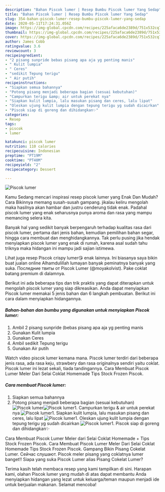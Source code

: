 ```yaml
---
description: "Bahan Piscok lumer | Resep Bumbu Piscok lumer Yang Sedap"
title: "Bahan Piscok lumer | Resep Bumbu Piscok lumer Yang Sedap"
slug: 354-bahan-piscok-lumer-resep-bumbu-piscok-lumer-yang-sedap
date: 2020-05-11T17:24:31.056Z
image: https://img-global.cpcdn.com/recipes/225afaca6de2389d/751x532cq70/piscok-lumer-foto-resep-utama.jpg
thumbnail: https://img-global.cpcdn.com/recipes/225afaca6de2389d/751x532cq70/piscok-lumer-foto-resep-utama.jpg
cover: https://img-global.cpcdn.com/recipes/225afaca6de2389d/751x532cq70/piscok-lumer-foto-resep-utama.jpg
author: James Cobb
ratingvalue: 3.6
reviewcount: 3
recipeingredient:
- "2 pisang sunpride bebas pisang apa aja yg penting manis"
- " Kulit lumpia"
- " Ceres"
- "sedikit Tepung terigu"
- " Air putih"
recipeinstructions:
- "Siapkan semua bahannya"
- "Potong pisang menjadi beberapa bagian (sesuai kebutuhan)"
- "Campurkan terigu &amp; air untuk perekat nya"
- "Siapkan kulit lumpia, lalu masukan pisang dan ceres, lalu lipat"
- "Oleskan ujung kulit lumpia dengan tepung terigu yg sudah dicairkan"
- "Piscok siap di goreng dan dihidangkan✨"
categories:
- Resep
tags:
- piscok
- lumer

katakunci: piscok lumer 
nutrition: 110 calories
recipecuisine: Indonesian
preptime: "PT19M"
cooktime: "PT40M"
recipeyield: "2"
recipecategory: Dessert

---
```



![Piscok lumer](https://img-global.cpcdn.com/recipes/225afaca6de2389d/751x532cq70/piscok-lumer-foto-resep-utama.jpg)

Kamu Sedang mencari inspirasi resep piscok lumer yang Enak Dan Mudah? Cara Bikinnya memang susah-susah gampang. jikalau keliru mengolah maka hasilnya akan hambar dan justru cenderung tidak enak. Padahal piscok lumer yang enak seharusnya punya aroma dan rasa yang mampu memancing selera kita.

Banyak hal yang sedikit banyak berpengaruh terhadap kualitas rasa dari piscok lumer, pertama dari jenis bahan, kemudian pemilihan bahan segar, hingga cara membuat dan menghidangkannya. Tak perlu pusing jika hendak menyiapkan piscok lumer yang enak di rumah, karena asal sudah tahu triknya maka hidangan ini mampu jadi sajian istimewa.

Lihat juga resep Piscok crispy lumer😘 enak lainnya. Ini biasanya saya bikin buat jualan online Alhamdulillah lumayan banyak peminatnya banyak yang suka. Последние твиты от Piscok Lumer (@moyakolvist). Pake coklat batang premium di dalamnya.


Berikut ini ada beberapa tips dan trik praktis yang dapat diterapkan untuk mengolah piscok lumer yang siap dikreasikan. Anda dapat menyiapkan Piscok lumer memakai 5 jenis bahan dan 6 langkah pembuatan. Berikut ini cara dalam menyiapkan hidangannya.

<!--inarticleads1-->

##### Bahan-bahan dan bumbu yang digunakan untuk menyiapkan Piscok lumer:

1. Ambil 2 pisang sunpride (bebas pisang apa aja yg penting manis
1. Gunakan  Kulit lumpia
1. Gunakan  Ceres
1. Ambil sedikit Tepung terigu
1. Gunakan  Air putih


Watch video piscok lumer kemana mana. Piscok lumer terdiri dari beberapa jenis rasa, ada rasa keju, strawbery dan rasa originalnya sendiri yaitu coklat. Piscok lumer ini lezat sekali, tiada tandingannya. Cara Membuat Piscok Lumer Meler Dari Selai Coklat Homemade Tips Stock Frozen Piscok. 

<!--inarticleads2-->

##### Cara membuat Piscok lumer:

1. Siapkan semua bahannya
1. Potong pisang menjadi beberapa bagian (sesuai kebutuhan)
<img src="//assets-global.cpcdn.com/assets/icons/button_play-2c75c40dde080a61004c1f40b05d8f140eaff45d7e9e6481dc71c63d2e7c4909.png" alt="Piscok lumer"><img src="//assets-global.cpcdn.com/assets/icons/button_play-2c75c40dde080a61004c1f40b05d8f140eaff45d7e9e6481dc71c63d2e7c4909.png" alt="Piscok lumer">1. Campurkan terigu &amp; air untuk perekat nya
<img src="//assets-global.cpcdn.com/assets/icons/button_play-2c75c40dde080a61004c1f40b05d8f140eaff45d7e9e6481dc71c63d2e7c4909.png" alt="Piscok lumer">1. Siapkan kulit lumpia, lalu masukan pisang dan ceres, lalu lipat
<img src="//assets-global.cpcdn.com/assets/icons/button_play-2c75c40dde080a61004c1f40b05d8f140eaff45d7e9e6481dc71c63d2e7c4909.png" alt="Piscok lumer">1. Oleskan ujung kulit lumpia dengan tepung terigu yg sudah dicairkan
<img src="//assets-global.cpcdn.com/assets/icons/button_play-2c75c40dde080a61004c1f40b05d8f140eaff45d7e9e6481dc71c63d2e7c4909.png" alt="Piscok lumer">1. Piscok siap di goreng dan dihidangkan✨


Cara Membuat Piscok Lumer Meler dari Selai Coklat Homemade + Tips Stock Frozen Piscok. Cara Membuat Piscok Lumer Meler Dari Selai Coklat Homemade Tips Stock Frozen Piscok. Gampang Bikin Pisang Cokelat Lumer. Сейчас слушают. Piscok meler pisang yang coklatnya lumer banget!! Siapa yang suka Piscok Lumer alias Pisang Cokelat Lumer? 

Terima kasih telah membaca resep yang kami tampilkan di sini. Harapan kami, olahan Piscok lumer yang mudah di atas dapat membantu Anda menyiapkan hidangan yang lezat untuk keluarga/teman maupun menjadi ide untuk berjualan makanan. Selamat mencoba!
